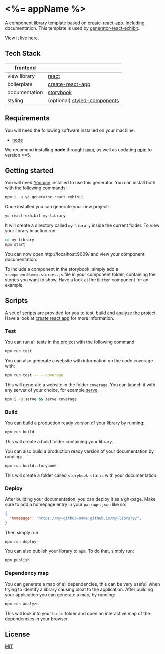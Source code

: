 # <%= appName %>

A component library template based on [create-react-app](https://github.com/facebook/create-react-app). Including documentation. This template is used by [generator-react-exhibit](generator-react-exhibit).

View it live [here](https://au-re.github.io/react-exhibit-template/).

## Tech Stack

| frontend          |             |
| ------------------|-------------|
| view library      | [react](https://reactjs.org/) |
| boilerplate       | [create-react-app](https://github.com/facebook/create-react-app)|
| documentation     | [storybook](https://github.com/storybooks/storybook) |
| styling           | (optional) [styled-components ](https://github.com/styled-components/styled-components) |

## Requirements

You will need the following software installed on your machine:

- [node](https://nodejs.org/en/)

We recomend installing **node** throught [nvm](https://github.com/creationix/nvm), as well as
updating [npm](https://www.npmjs.com/) to version >=5.

## Getting started

You will need [Yeoman](http://yeoman.io/) installed to use this generator.
You can install both with the following commands:

```sh
npm i -g yo generator-react-exhibit
```

Once installed you can generate your new project:

```sh
yo react-exhibit my-library
```

It will create a directory called `my-library` inside the current folder.
To view your library in action run:

```sh
cd my-library
npm start
```

You can now open http://localhost:9009/ and view your component documentation.

To include a component in the storybook, simply add a `<componentName>.stories.js` file in your
component folder, containing the stories you want to show. Have a look at the `Button` component for
an example.

## Scripts

A set of scripts are provided for you to test, build and analyze the project. Have a look at [create react app](https://github.com/facebook/create-react-app) for more information.

### Test

You can run all tests in the project with the following command:

```sh
npm run test
```

You can also generate a website with information on the code coverage with:

```sh
npm run test -- --coverage
```

This will generate a website in the folder `coverage`. You can launch it with any server of your
choice, for example [serve](https://www.npmjs.com/package/serve).

```sh
npm i -g serve && serve coverage
```

### Build

You can build a production ready version of your library by running:

```sh
npm run build
```

This will create a build folder containing your library.

You can also build a production ready version of your documentation by running:

```sh
npm run build:storybook
```

This will create a folder called `storybook-static` with your documentation.

### Deploy

After building your documentation, you can deploy it as a gh-page.
Make sure to add a homepage entry in your `package.json` like so:

```json
{
  "homepage": "https://my-github-name.github.io/my-library/",
}
```

Then simply run:
```sh
npm run deploy
```

You can also publish your library to `npm`. To do that, simply run:

```sh
npm publish
```

### Dependency map

You can generate a map of all dependencies, this can be very usefull when trying to identify a
library causing bloat to the application. After building your application you can generate a map,
by running:

```sh
npm run analyze
```

This will look into your `build` folder and open an interactive map of the dependencies in your
browser.

## License

[MIT](https://github.com/au-re/fresh-start/blob/master/LICENSE)
